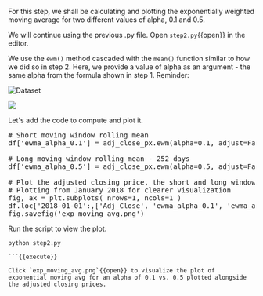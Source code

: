 For this step, we shall be calculating and plotting the exponentially weighted moving average for two different values of alpha, 0.1 and 0.5.

We will continue using the previous .py file.
Open `step2.py`{{open}}  in the editor.

We use the `ewm()` method cascaded with the `mean()` function similar to how we did so in step 2. Here, we provide a value of alpha as an argument - the same alpha from the formula shown in step 1. Reminder:

<img src="/orm-harshit-tyagi/scenarios/first_steps_quant_trading_3/assets/ewma.png" alt="Dataset">

![](/harshit-tyagi/first_steps_quant_trading_3/assets/ewma.png)

Let's add the code to compute and plot it.

<pre class="file" data-filename="step2.py" data-target="append">
# Short moving window rolling mean
df['ewma_alpha_0.1'] = adj_close_px.ewm(alpha=0.1, adjust=False).mean()

# Long moving window rolling mean - 252 days
df['ewma_alpha_0.5'] = adj_close_px.ewm(alpha=0.5, adjust=False).mean()

# Plot the adjusted closing price, the short and long windows of rolling means
# Plotting from January 2018 for clearer visualization
fig, ax = plt.subplots( nrows=1, ncols=1 ) 
df.loc['2018-01-01':,['Adj_Close', 'ewma_alpha_0.1', 'ewma_alpha_0.5']].plot(figsize=(12,8),ax=ax)
fig.savefig('exp_moving_avg.png')
</pre>


Run the script to view the plot.

```
python step2.py

```{{execute}}

Click `exp_moving_avg.png`{{open}} to visualize the plot of exponential moving avg for an alpha of 0.1 vs. 0.5 plotted alongside the adjusted closing prices.